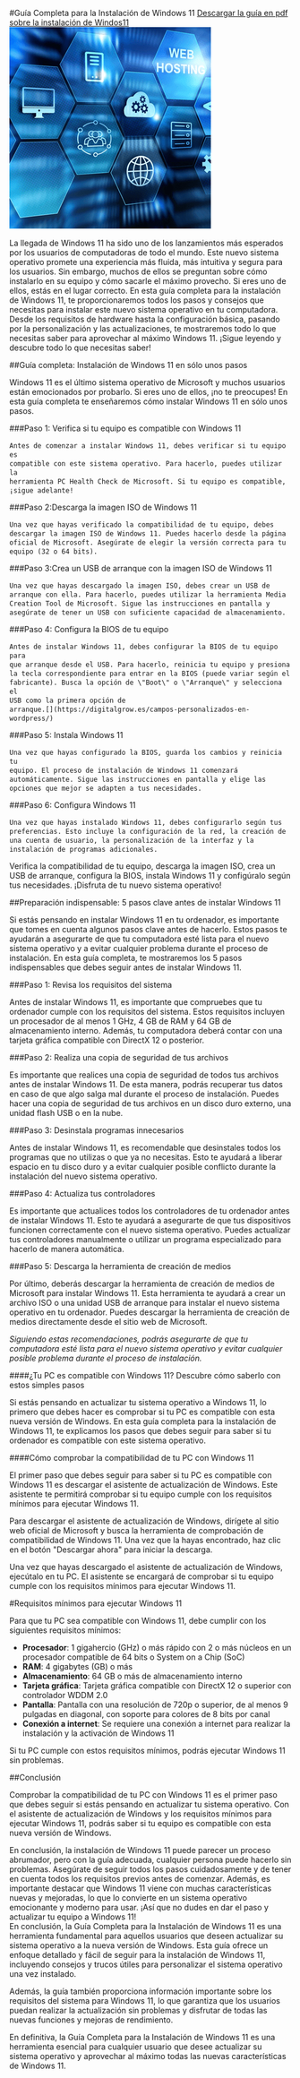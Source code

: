 #Guía Completa para la Instalación de Windows 11
[Descargar la guía en pdf sobre la instalación de Windos11](W11.pdf)
![](image1.png)

La llegada de Windows 11 ha sido uno de los lanzamientos más esperados
por los usuarios de computadoras de todo el mundo. Este nuevo sistema
operativo promete una experiencia más fluida, más intuitiva y segura
para los usuarios. Sin embargo, muchos de ellos se preguntan sobre cómo
instalarlo en su equipo y cómo sacarle el máximo provecho. Si eres uno
de ellos, estás en el lugar correcto. En esta guía completa para la
instalación de Windows 11, te proporcionaremos todos los pasos y
consejos que necesitas para instalar este nuevo sistema operativo en tu
computadora. Desde los requisitos de hardware hasta la configuración
básica, pasando por la personalización y las actualizaciones, te
mostraremos todo lo que necesitas saber para aprovechar al máximo
Windows 11. ¡Sigue leyendo y descubre todo lo que necesitas saber!

##Guía completa: Instalación de Windows 11 en sólo unos pasos

Windows 11 es el último sistema operativo de Microsoft y muchos usuarios
están emocionados por probarlo. Si eres uno de ellos, ¡no te preocupes!
En esta guía completa te enseñaremos cómo instalar Windows 11 en sólo
unos pasos.

###Paso 1: Verifica si tu equipo es compatible con Windows 11
```
Antes de comenzar a instalar Windows 11, debes verificar si tu equipo es
compatible con este sistema operativo. Para hacerlo, puedes utilizar la
herramienta PC Health Check de Microsoft. Si tu equipo es compatible,
¡sigue adelante!
```

###Paso 2:Descarga la imagen ISO de Windows 11 
```
Una vez que hayas verificado la compatibilidad de tu equipo, debes
descargar la imagen ISO de Windows 11. Puedes hacerlo desde la página
oficial de Microsoft. Asegúrate de elegir la versión correcta para tu
equipo (32 o 64 bits).
```

###Paso 3:Crea un USB de arranque con la imagen ISO de Windows 11 
```
Una vez que hayas descargado la imagen ISO, debes crear un USB de
arranque con ella. Para hacerlo, puedes utilizar la herramienta Media
Creation Tool de Microsoft. Sigue las instrucciones en pantalla y
asegúrate de tener un USB con suficiente capacidad de almacenamiento.
```

###Paso 4: Configura la BIOS de tu equipo
```
Antes de instalar Windows 11, debes configurar la BIOS de tu equipo para
que arranque desde el USB. Para hacerlo, reinicia tu equipo y presiona
la tecla correspondiente para entrar en la BIOS (puede variar según el
fabricante). Busca la opción de \"Boot\" o \"Arranque\" y selecciona el
USB como la primera opción de
arranque.[](https://digitalgrow.es/campos-personalizados-en-wordpress/)
```

###Paso 5: Instala Windows 11
```
Una vez que hayas configurado la BIOS, guarda los cambios y reinicia tu
equipo. El proceso de instalación de Windows 11 comenzará
automáticamente. Sigue las instrucciones en pantalla y elige las
opciones que mejor se adapten a tus necesidades.
```

###Paso 6: Configura Windows 11
```
Una vez que hayas instalado Windows 11, debes configurarlo según tus
preferencias. Esto incluye la configuración de la red, la creación de
una cuenta de usuario, la personalización de la interfaz y la
instalación de programas adicionales.
```

Verifica la compatibilidad de tu equipo, descarga la imagen ISO, crea un
USB de arranque, configura la BIOS, instala Windows 11 y configúralo
según tus necesidades. ¡Disfruta de tu nuevo sistema operativo!

##Preparación indispensable: 5 pasos clave antes de instalar Windows 11

Si estás pensando en instalar Windows 11 en tu ordenador, es importante
que tomes en cuenta algunos pasos clave antes de hacerlo. Estos pasos te
ayudarán a asegurarte de que tu computadora esté lista para el nuevo
sistema operativo y a evitar cualquier problema durante el proceso de
instalación. En esta guía completa, te mostraremos los 5 pasos
indispensables que debes seguir antes de instalar Windows 11.

###Paso 1: Revisa los requisitos del sistema

Antes de instalar Windows 11, es importante que compruebes que tu
ordenador cumple con los requisitos del sistema. Estos requisitos
incluyen un procesador de al menos 1 GHz, 4 GB de RAM y 64 GB de
almacenamiento interno. Además, tu computadora deberá contar con una
tarjeta gráfica compatible con DirectX 12 o posterior.

###Paso 2: Realiza una copia de seguridad de tus archivos

Es importante que realices una copia de seguridad de todos tus archivos
antes de instalar Windows 11. De esta manera, podrás recuperar tus datos
en caso de que algo salga mal durante el proceso de instalación. Puedes
hacer una copia de seguridad de tus archivos en un disco duro externo,
una unidad flash USB o en la nube.

###Paso 3: Desinstala programas innecesarios

Antes de instalar Windows 11, es recomendable que desinstales todos los
programas que no utilizas o que ya no necesitas. Esto te ayudará a
liberar espacio en tu disco duro y a evitar cualquier posible conflicto
durante la instalación del nuevo sistema operativo.

###Paso 4: Actualiza tus controladores

Es importante que actualices todos los controladores de tu ordenador
antes de instalar Windows 11. Esto te ayudará a asegurarte de que tus
dispositivos funcionen correctamente con el nuevo sistema operativo.
Puedes actualizar tus controladores manualmente o utilizar un programa
especializado para hacerlo de manera automática.

###Paso 5: Descarga la herramienta de creación de medios

Por último, deberás descargar la herramienta de creación de medios de
Microsoft para instalar Windows 11. Esta herramienta te ayudará a crear
un archivo ISO o una unidad USB de arranque para instalar el nuevo
sistema operativo en tu ordenador. Puedes descargar la herramienta de
creación de medios directamente desde el sitio web de Microsoft.

*Siguiendo estas recomendaciones, podrás asegurarte de que tu computadora
esté lista para el nuevo sistema operativo y evitar cualquier posible
problema durante el proceso de instalación.*

####¿Tu PC es compatible con Windows 11? Descubre cómo saberlo con estos simples pasos

Si estás pensando en actualizar tu sistema operativo a Windows 11, lo
primero que debes hacer es comprobar si tu PC es compatible con esta
nueva versión de Windows. En esta guía completa para la instalación de
Windows 11, te explicamos los pasos que debes seguir para saber si tu
ordenador es compatible con este sistema operativo.

####Cómo comprobar la compatibilidad de tu PC con Windows 11

El primer paso que debes seguir para saber si tu PC es compatible con
Windows 11 es descargar el asistente de actualización de Windows. Este
asistente te permitirá comprobar si tu equipo cumple con los requisitos
mínimos para ejecutar Windows 11.

Para descargar el asistente de actualización de Windows, dirígete al
sitio web oficial de Microsoft y busca la herramienta de comprobación de
compatibilidad de Windows 11. Una vez que la hayas encontrado, haz clic
en el botón \"Descargar ahora\" para iniciar la descarga.

Una vez que hayas descargado el asistente de actualización de Windows,
ejecútalo en tu PC. El asistente se encargará de comprobar si tu equipo
cumple con los requisitos mínimos para ejecutar Windows 11.

#Requisitos mínimos para ejecutar Windows 11

Para que tu PC sea compatible con Windows 11, debe cumplir con los
siguientes requisitos mínimos:


-   **Procesador**: 1 gigahercio (GHz) o más rápido con 2 o más núcleos en
    un procesador compatible de 64 bits o System on a Chip (SoC)
-   **RAM**: 4 gigabytes (GB) o más
-   **Almacenamiento**: 64 GB o más de almacenamiento interno
-   **Tarjeta gráfica**: Tarjeta gráfica compatible con DirectX 12 o
    superior con controlador WDDM 2.0
-   **Pantalla**: Pantalla con una resolución de 720p o superior, de al
    menos 9 pulgadas en diagonal, con soporte para colores de 8 bits por
    canal
-   **Conexión a internet**: Se requiere una conexión a internet para
    realizar la instalación y la activación de Windows 11

Si tu PC cumple con estos requisitos mínimos, podrás ejecutar Windows 11
sin problemas.


##Conclusión

Comprobar la compatibilidad de tu PC con Windows 11 es el primer paso
que debes seguir si estás pensando en actualizar tu sistema operativo.
Con el asistente de actualización de Windows y los requisitos mínimos
para ejecutar Windows 11, podrás saber si tu equipo es compatible con
esta nueva versión de Windows.

En conclusión, la instalación de Windows 11 puede parecer un proceso
abrumador, pero con la guía adecuada, cualquier persona puede hacerlo
sin problemas. Asegúrate de seguir todos los pasos cuidadosamente y de
tener en cuenta todos los requisitos previos antes de comenzar. Además,
es importante destacar que Windows 11 viene con muchas características
nuevas y mejoradas, lo que lo convierte en un sistema operativo
emocionante y moderno para usar. ¡Así que no dudes en dar el paso y
actualizar tu equipo a Windows 11!\
En conclusión, la Guía Completa para la Instalación de Windows 11 es una
herramienta fundamental para aquellos usuarios que deseen actualizar su
sistema operativo a la nueva versión de Windows. Esta guía ofrece un
enfoque detallado y fácil de seguir para la instalación de Windows 11,
incluyendo consejos y trucos útiles para personalizar el sistema
operativo una vez instalado.

Además, la guía también proporciona información importante sobre los
requisitos del sistema para Windows 11, lo que garantiza que los
usuarios puedan realizar la actualización sin problemas y disfrutar de
todas las nuevas funciones y mejoras de rendimiento.

En definitiva, la Guía Completa para la Instalación de Windows 11 es una
herramienta esencial para cualquier usuario que desee actualizar su
sistema operativo y aprovechar al máximo todas las nuevas
características de Windows 11.
